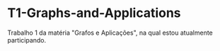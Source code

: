 # T1-Graphs-and-Applications
Trabalho 1 da matéria "Grafos e Aplicações", na qual estou atualmente participando.
